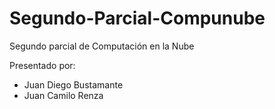 # Segundo-Parcial-Compunube
 Segundo parcial de Computación en la Nube

Presentado por: 
- Juan Diego Bustamante
- Juan Camilo Renza
